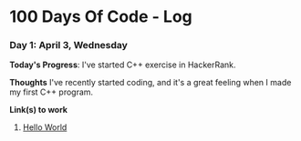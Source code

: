 # 100 Days Of Code - Log


### Day 1: April 3, Wednesday

**Today's Progress**: I've started C++ exercise in HackerRank.

**Thoughts** I've recently started coding, and it's a great feeling when I made my first C++ program.

**Link(s) to work**
1. [Hello World](https://www.hackerrank.com/challenges/cpp-hello-world/problem)

